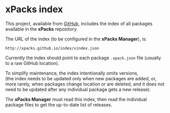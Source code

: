 # xPacks index

This project, available from [GitHub](https://github.com/xpacks/index),
includes the index of all packages available in the **xPacks** repository.

The URL of the index (to be configured in the **xPacks Manager**), is:

```
http://xpacks.github.io/index/xindex.json
```

Currently the index should point to each package `.xpack.json` file
(usually to a raw GitHub location).

To simplify maintenance, the index intentionally omits versions,  
(the index needs to be updated only when new packages are added,
or, more rarely, when packages change location or are deleted,
and it does not need to be updated after any individual package
gets a new release).

The **xPacks Manager** must read this index, then read the individual package
files to get the up-to-date list of releases.
